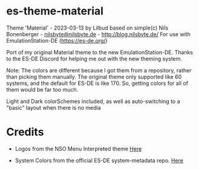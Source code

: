 # es-theme-material
Theme 'Material' - 2023-03-13 by Lilbud
based on simple(c) Nils Bonenberger - nilsbyte@nilsbyte.de - http://blog.nilsbyte.de/
For use with EmulationStation-DE (https://es-de.org/)

Port of my original Material theme to the new EmulationStation-DE. Thanks to the ES-DE Discord for helping me out with the new theming system. 

Note: The colors are different because I got them from a repository, rather than picking them manually. The original theme only supported like 60 systems, and the default for ES-DE is like 170. So, getting colors for all of them would be far too much.

Light and Dark colorSchemes included, as well as auto-switching to a "basic" layout when there is no media

# Credits
* Logos from the NSO Menu Interpreted theme [Here](https://github.com/anthonycaccese/nso-menu-interpreted-es-de)

* System Colors from the official ES-DE system-metadata repo. [Here](https://gitlab.com/es-de/themes/system-metadata)
